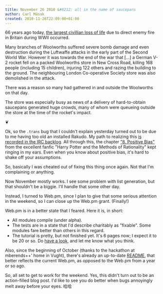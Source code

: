 ```yaml
---
title: November 26 2010 &#8212; all in the name of saucepans
author: Carl Mäsak
created: 2010-11-26T22:09:00+01:00
---
```

66 years ago today, [the largest civillian loss of life](http://en.wikipedia.org/wiki/Woolworths_Group_plc#Disasters) due to direct enemy fire in Britain during WWII occurred.

<div class="quote">Many branches of Woolworths suffered severe bomb damage and even destruction during the Luftwaffe attacks in the early part of the Second World War. However it was towards the end of the war that [...] a German V-2 rocket fell on a packed Woolworths store in New Cross Road, killing 168 people (including 15 children), injuring 122 others and razing the building to the ground. The neighbouring London Co-operative Society store was also demolished in the attack.</div>

There was a reason so many had gathered in and outside the Woolworths on that day.

<div class="quote">The store was especially busy as news of a delivery of hard-to-obtain saucepans generated huge crowds, many of whom were queueing outside the store at the time of the rocket's impact.</div>

<p class='separator'>&#10086;</p>

Ok, so the `.trans` bug that I couldn't explain yesterday turned out to be due to me having too old an installed Rakudo. My path to realizing this [is recorded in the IRC backlog](http://irclog.perlgeek.de/perl6/2010-11-26#i_3031451). All through this, the chapter ["8. Positive Bias"](http://www.fanfiction.net/s/5782108/8/Harry_Potter_and_the_Methods_of_Rationality) from the excellent fanfic "Harry Potter and the Methods of Rationality" kept ringing in my ears. Even when you know about positive bias, it's hard to shake off your assumptions.

So, basically I was cheated out of fixing this thing once again. Not that I'm complaining or anything.

Now November mostly works. I see some problem with list generation, but that shouldn't be a biggie. I'll handle that some other day.

Instead, I turned to Web.pm, since I plan to give that some serious attention in the weekend, so I can close up the Web.pm grant. (Finally!)

Web.pm is in a better state that I feared. Here it is, in short:

* All modules compile (under alpha).
* The tests are in a state that I'd describe charitably as "fixable". Some modules fare better than others in this regard.
* The tutorial is pretty, but not finished yet. It's 6 pages now; I expect it to be 20 or so. Do [have a look](https://github.com/masak/web/raw/master/tutorial/win.pdf), and let me know what you think.

Also, since the beginning of October (thanks to the hackathon at mberends++' home in Vught), there's already an up-to-date [README](https://github.com/masak/web), that better reflects the current Web.pm, as opposed to the Web.pm from a year or so ago.

So, all set to get to work for the weekend. Yes, this didn't turn out to be an action-filled blog post. I'd like to see you do better when bugs annoyingly melt away before your eyes. 哈哈
